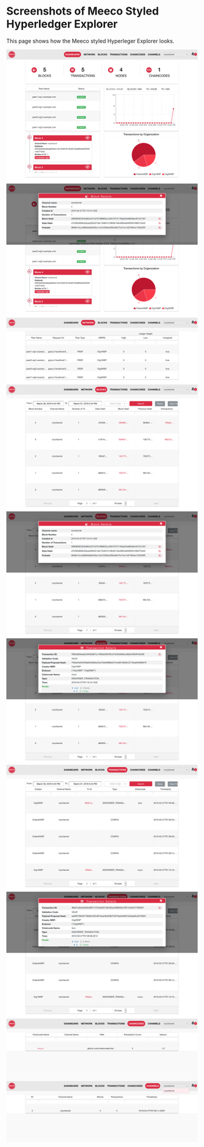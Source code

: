 Screenshots of Meeco Styled Hyperledger Explorer
========

This page shows how the Meeco styled Hyperleger Explorer looks.

![Dashboard](screenshots/00-dashboard.png)
![Dashboard with Block details](screenshots/01-dashboard-blockdetails.png)
![Network](screenshots/10-network.png)
![Blocks](screenshots/20-blocks.png)
![Blocks with block details](screenshots/21-blocks-block-details.png)
![Blocks with transaction details](screenshots/22-blocks-transaction-details.png)
![Transactions](screenshots/30-transactions.png)
![Transactions with transaction details](screenshots/31-transactions-details.png)
![Chaincodes](screenshots/40-chaincodes.png)
![Channels](screenshots/50-channels.png)

